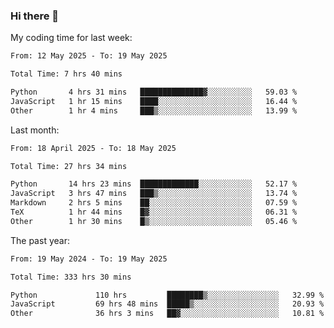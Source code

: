 ### Hi there 👋

My coding time for last week:

<!--START_SECTION:week-->

```txt
From: 12 May 2025 - To: 19 May 2025

Total Time: 7 hrs 40 mins

Python       4 hrs 31 mins   ██████████████▓░░░░░░░░░░   59.03 %
JavaScript   1 hr 15 mins    ████░░░░░░░░░░░░░░░░░░░░░   16.44 %
Other        1 hr 4 mins     ███▒░░░░░░░░░░░░░░░░░░░░░   13.99 %
```

<!--END_SECTION:week-->

Last month:

<!--START_SECTION:month-->

```txt
From: 18 April 2025 - To: 18 May 2025

Total Time: 27 hrs 34 mins

Python       14 hrs 23 mins  █████████████░░░░░░░░░░░░   52.17 %
JavaScript   3 hrs 47 mins   ███▒░░░░░░░░░░░░░░░░░░░░░   13.74 %
Markdown     2 hrs 5 mins    ██░░░░░░░░░░░░░░░░░░░░░░░   07.59 %
TeX          1 hr 44 mins    █▓░░░░░░░░░░░░░░░░░░░░░░░   06.31 %
Other        1 hr 30 mins    █▒░░░░░░░░░░░░░░░░░░░░░░░   05.46 %
```

<!--END_SECTION:month-->

The past year:

<!--START_SECTION:year-->

```txt
From: 19 May 2024 - To: 19 May 2025

Total Time: 333 hrs 30 mins

Python             110 hrs         ████████▒░░░░░░░░░░░░░░░░   32.99 %
JavaScript         69 hrs 48 mins  █████▒░░░░░░░░░░░░░░░░░░░   20.93 %
Other              36 hrs 3 mins   ██▓░░░░░░░░░░░░░░░░░░░░░░   10.81 %
```

<!--END_SECTION:year-->
